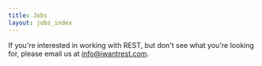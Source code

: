 ```yaml
---
title: Jobs
layout: jobs_index
---
```


If you're interested in working with REST, but don't see what you're looking for, please email us at [info@iwantrest.com](mailto:info@iwantrest.com).

